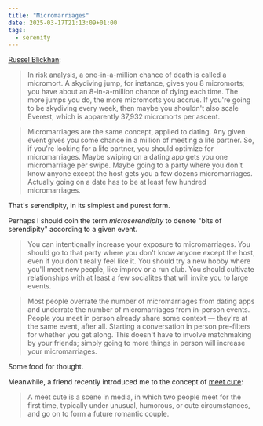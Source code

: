 ```yaml
---
title: "Micromarriages"
date: 2025-03-17T21:13:09+01:00
tags:
  - serenity
---
```


[Russel Blickhan](https://rwblickhan.org/newsletters/micromarriages/):

> In risk analysis, a one-in-a-million chance of death is called a micromort. A
> skydiving jump, for instance, gives you 8 micromorts; you have about an
> 8-in-a-million chance of dying each time. The more jumps you do, the more
> micromorts you accrue. If you're going to be skydiving every week, then maybe
> you shouldn't also scale Everest, which is apparently 37,932 micromorts per
> ascent.

> Micromarriages are the same concept, applied to dating. Any given event gives
> you some chance in a million of meeting a life partner. So, if you're looking
> for a life partner, you should optimize for micromarriages. Maybe swiping on a
> dating app gets you one micromarriage per swipe. Maybe going to a party where
> you don't know anyone except the host gets you a few dozens micromarriages.
> Actually going on a date has to be at least few hundred micromarriages.

That's serendipity, in its simplest and purest form.

Perhaps I should coin the term _microserendipity_ to denote "bits of
serendipity" according to a given event.

> You can intentionally increase your exposure to micromarriages. You should go
> to that party where you don't know anyone except the host, even if you don't
> really feel like it. You should try a new hobby where you'll meet new people,
> like improv or a run club. You should cultivate relationships with at least a
> few socialites that will invite you to large events.

> Most people overrate the number of micromarriages from dating apps and
> underrate the number of micromarriages from in-person events. People you meet
> in person already share some context — they're at the same event, after all.
> Starting a conversation in person pre-filters for whether you get along. This
> doesn't have to involve matchmaking by your friends; simply going to more
> things in person will increase your micromarriages.

Some food for thought.

Meanwhile, a friend recently introduced me to the concept of [meet
cute](https://en.wikipedia.org/wiki/Meet_cute):

> A meet cute is a scene in media, in which two people meet for the first time,
> typically under unusual, humorous, or cute circumstances, and go on to form a
> future romantic couple.
